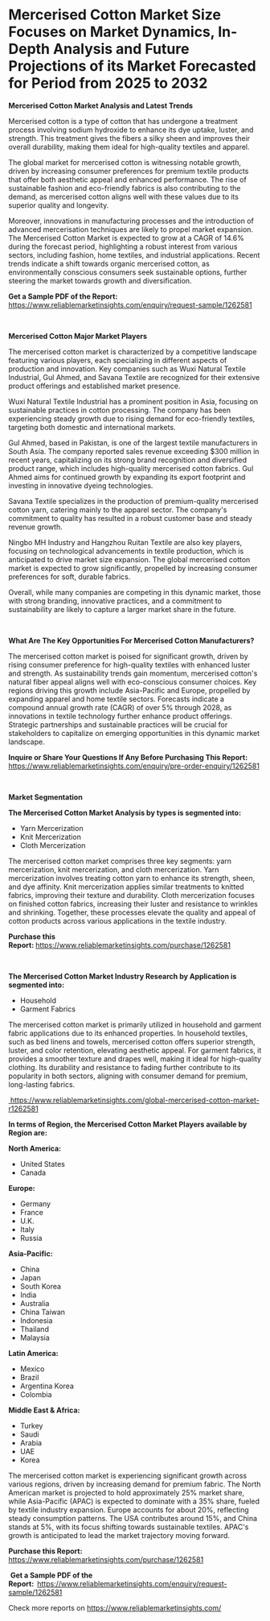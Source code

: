 <p><h1>Mercerised Cotton Market Size Focuses on Market Dynamics, In-Depth Analysis and Future Projections of its Market Forecasted for Period from 2025 to 2032</h1></p><p><strong>Mercerised Cotton Market Analysis and Latest Trends</strong></p>
<p><p>Mercerised cotton is a type of cotton that has undergone a treatment process involving sodium hydroxide to enhance its dye uptake, luster, and strength. This treatment gives the fibers a silky sheen and improves their overall durability, making them ideal for high-quality textiles and apparel. </p><p>The global market for mercerised cotton is witnessing notable growth, driven by increasing consumer preferences for premium textile products that offer both aesthetic appeal and enhanced performance. The rise of sustainable fashion and eco-friendly fabrics is also contributing to the demand, as mercerised cotton aligns well with these values due to its superior quality and longevity.</p><p>Moreover, innovations in manufacturing processes and the introduction of advanced mercerisation techniques are likely to propel market expansion. The Mercerised Cotton Market is expected to grow at a CAGR of 14.6% during the forecast period, highlighting a robust interest from various sectors, including fashion, home textiles, and industrial applications. Recent trends indicate a shift towards organic mercerised cotton, as environmentally conscious consumers seek sustainable options, further steering the market towards growth and diversification.</p></p>
<p><strong>Get a Sample PDF of the Report:&nbsp;</strong> <a href="https://www.reliablemarketinsights.com/enquiry/request-sample/1262581?utm_campaign=2606&utm_medium=2&utm_source=Github&utm_content=ia&utm_term=05042025&utm_id=mercerised-cotton">https://www.reliablemarketinsights.com/enquiry/request-sample/1262581</a></p>
<p>&nbsp;</p>
<p><strong>Mercerised Cotton Major Market Players</strong></p>
<p><p>The mercerised cotton market is characterized by a competitive landscape featuring various players, each specializing in different aspects of production and innovation. Key companies such as Wuxi Natural Textile Industrial, Gul Ahmed, and Savana Textile are recognized for their extensive product offerings and established market presence.</p><p>Wuxi Natural Textile Industrial has a prominent position in Asia, focusing on sustainable practices in cotton processing. The company has been experiencing steady growth due to rising demand for eco-friendly textiles, targeting both domestic and international markets.</p><p>Gul Ahmed, based in Pakistan, is one of the largest textile manufacturers in South Asia. The company reported sales revenue exceeding $300 million in recent years, capitalizing on its strong brand recognition and diversified product range, which includes high-quality mercerised cotton fabrics. Gul Ahmed aims for continued growth by expanding its export footprint and investing in innovative dyeing technologies.</p><p>Savana Textile specializes in the production of premium-quality mercerised cotton yarn, catering mainly to the apparel sector. The company's commitment to quality has resulted in a robust customer base and steady revenue growth.</p><p>Ningbo MH Industry and Hangzhou Ruitan Textile are also key players, focusing on technological advancements in textile production, which is anticipated to drive market size expansion. The global mercerised cotton market is expected to grow significantly, propelled by increasing consumer preferences for soft, durable fabrics.</p><p>Overall, while many companies are competing in this dynamic market, those with strong branding, innovative practices, and a commitment to sustainability are likely to capture a larger market share in the future.</p></p>
<p>&nbsp;</p>
<p><strong>What Are The Key Opportunities For Mercerised Cotton Manufacturers?</strong></p>
<p><p>The mercerised cotton market is poised for significant growth, driven by rising consumer preference for high-quality textiles with enhanced luster and strength. As sustainability trends gain momentum, mercerised cotton's natural fiber appeal aligns well with eco-conscious consumer choices. Key regions driving this growth include Asia-Pacific and Europe, propelled by expanding apparel and home textile sectors. Forecasts indicate a compound annual growth rate (CAGR) of over 5% through 2028, as innovations in textile technology further enhance product offerings. Strategic partnerships and sustainable practices will be crucial for stakeholders to capitalize on emerging opportunities in this dynamic market landscape.</p></p>
<p><strong>Inquire or Share Your Questions If Any Before Purchasing This Report:</strong> <a href="https://www.reliablemarketinsights.com/enquiry/pre-order-enquiry/1262581?utm_campaign=2606&utm_medium=2&utm_source=Github&utm_content=ia&utm_term=05042025&utm_id=mercerised-cotton">https://www.reliablemarketinsights.com/enquiry/pre-order-enquiry/1262581</a></p>
<p>&nbsp;</p>
<p><strong>Market Segmentation</strong></p>
<p><strong>The Mercerised Cotton Market Analysis by types is segmented into:</strong></p>
<p><ul><li>Yarn Mercerization</li><li>Knit Mercerization</li><li>Cloth Mercerization</li></ul></p>
<p><p>The mercerised cotton market comprises three key segments: yarn mercerization, knit mercerization, and cloth mercerization. Yarn mercerization involves treating cotton yarn to enhance its strength, sheen, and dye affinity. Knit mercerization applies similar treatments to knitted fabrics, improving their texture and durability. Cloth mercerization focuses on finished cotton fabrics, increasing their luster and resistance to wrinkles and shrinking. Together, these processes elevate the quality and appeal of cotton products across various applications in the textile industry.</p></p>
<p><strong>Purchase this Report:&nbsp;</strong><a href="https://www.reliablemarketinsights.com/purchase/1262581?utm_campaign=2606&utm_medium=2&utm_source=Github&utm_content=ia&utm_term=05042025&utm_id=mercerised-cotton">https://www.reliablemarketinsights.com/purchase/1262581</a></p>
<p>&nbsp;</p>
<p><strong>The Mercerised Cotton Market Industry Research by Application is segmented into:</strong></p>
<p><ul><li>Household</li><li>Garment Fabrics</li></ul></p>
<p><p>The mercerised cotton market is primarily utilized in household and garment fabric applications due to its enhanced properties. In household textiles, such as bed linens and towels, mercerised cotton offers superior strength, luster, and color retention, elevating aesthetic appeal. For garment fabrics, it provides a smoother texture and drapes well, making it ideal for high-quality clothing. Its durability and resistance to fading further contribute to its popularity in both sectors, aligning with consumer demand for premium, long-lasting fabrics.</p></p>
<p><a href="https://www.reliablemarketinsights.com/global-mercerised-cotton-market-r1262581?utm_campaign=2606&utm_medium=2&utm_source=Github&utm_content=ia&utm_term=05042025&utm_id=mercerised-cotton">&nbsp;https://www.reliablemarketinsights.com/global-mercerised-cotton-market-r1262581</a></p>
<p><strong>In terms of Region, the Mercerised Cotton Market Players available by Region are:</strong></p>
<p>
    <p> <strong> North America: </strong>
        <ul>
            <li>United States</li>
            <li>Canada</li>
        </ul>
        </p> 
    <p> <strong> Europe: </strong>
        <ul>
            <li>Germany</li>
            <li>France</li>
            <li>U.K.</li>
            <li>Italy</li>
            <li>Russia</li>
        </ul>
        </p> 
    <p> <strong> Asia-Pacific: </strong>
        <ul>
            <li>China</li>
            <li>Japan</li>
            <li>South Korea</li>
            <li>India</li>
            <li>Australia</li>
            <li>China Taiwan</li>
            <li>Indonesia</li>
            <li>Thailand</li>
            <li>Malaysia</li>
        </ul>
        </p> 
    <p> <strong> Latin America: </strong>
        <ul>
            <li>Mexico</li>
            <li>Brazil</li>
            <li>Argentina Korea</li>
            <li>Colombia</li>
        </ul>
        </p> 
    <p> <strong> Middle East & Africa: </strong>
        <ul>
            <li>Turkey</li>
            <li>Saudi</li>
            <li>Arabia</li>
            <li>UAE</li>
            <li>Korea</li>
        </ul>
    </p>
    </p>
<p><p>The mercerised cotton market is experiencing significant growth across various regions, driven by increasing demand for premium fabric. The North American market is projected to hold approximately 25% market share, while Asia-Pacific (APAC) is expected to dominate with a 35% share, fueled by textile industry expansion. Europe accounts for about 20%, reflecting steady consumption patterns. The USA contributes around 15%, and China stands at 5%, with its focus shifting towards sustainable textiles. APAC's growth is anticipated to lead the market trajectory moving forward.</p></p>
<p><strong>Purchase this Report: </strong><a href="https://www.reliablemarketinsights.com/purchase/1262581?utm_campaign=2606&utm_medium=2&utm_source=Github&utm_content=ia&utm_term=05042025&utm_id=mercerised-cotton">https://www.reliablemarketinsights.com/purchase/1262581</a></p>
<p>&nbsp;<strong>Get a Sample PDF of the Report:&nbsp;&nbsp;</strong><a href="https://www.reliablemarketinsights.com/enquiry/request-sample/1262581?utm_campaign=2606&utm_medium=2&utm_source=Github&utm_content=ia&utm_term=05042025&utm_id=mercerised-cotton">https://www.reliablemarketinsights.com/enquiry/request-sample/1262581</a></p>
<p><strong></strong></p>
<p>Check more reports on <a href="https://www.reliablemarketinsights.com/?utm_campaign=2606&utm_medium=2&utm_source=Github&utm_content=ia&utm_term=05042025&utm_id=mercerised-cotton">https://www.reliablemarketinsights.com/</a></p>